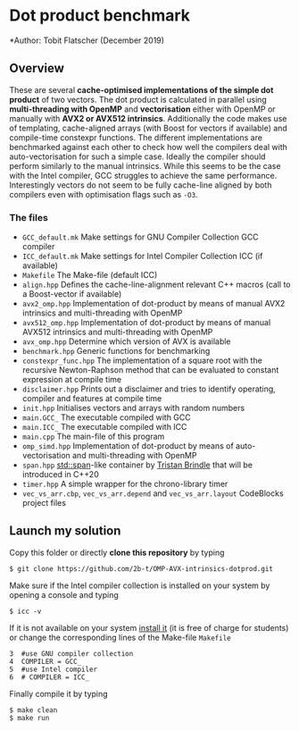 # Dot product benchmark

*Author: Tobit Flatscher (December 2019)

## Overview
These are several **cache-optimised implementations of the simple dot product** of two vectors. The dot product is calculated in parallel using **multi-threading with OpenMP** and **vectorisation** either with OpenMP or manually with **AVX2 or AVX512 intrinsics**.
Additionally the code makes use of templating, cache-aligned arrays (with Boost for vectors if available) and compile-time constexpr functions.
The different implementations are benchmarked against each other to check how well the compilers deal with auto-vectorisation for such a simple case. Ideally the compiler should perform similarly to the manual intrinsics. While this seems to be the case with the Intel compiler, GCC struggles to achieve the same performance.
Interestingly vectors do not seem to be fully cache-line aligned by both compilers even with optimisation flags such as `-O3`.

### The files

- `GCC_default.mk` Make settings for GNU Compiler Collection GCC compiler
- `ICC_default.mk` Make settings for Intel Compiler Collection ICC (if available)
- `Makefile` The Make-file (default ICC)
- `align.hpp` Defines the cache-line-alignment relevant C++ macros (call to a Boost-vector if available)
- `avx2_omp.hpp` Implementation of dot-product by means of manual AVX2 intrinsics and multi-threading with OpenMP
- `avx512_omp.hpp` Implementation of dot-product by means of manual AVX512 intrinsics and multi-threading with OpenMP
- `avx_omp.hpp` Determine which version of AVX is available
- `benchmark.hpp` Generic functions for benchmarking
- `constexpr_func.hpp` The implementation of a square root with the recursive Newton-Raphson method that can be evaluated to constant expression at compile time
- `disclaimer.hpp` Prints out a disclaimer and tries to identify operating, compiler and features at compile time
- `init.hpp` Initialises vectors and arrays with random numbers
- `main.GCC_` The executable compiled with GCC
- `main.ICC_` The executable compiled with ICC
- `main.cpp` The main-file of this program
- `omp_simd.hpp` Implementation of dot-product by means of auto-vectorisation and multi-threading with OpenMP
- `span.hpp` [std::span](https://en.cppreference.com/w/cpp/container/span)-like container by [Tristan Brindle](https://github.com/tcbrindle/span) that will be introduced in C++20
- `timer.hpp` A simple wrapper for the chrono-library timer
- `vec_vs_arr.cbp`, `vec_vs_arr.depend` and `vec_vs_arr.layout` CodeBlocks project files


## Launch my solution
Copy this folder or directly **clone this repository** by typing
```
$ git clone https://github.com/2b-t/OMP-AVX-intrinsics-dotprod.git 
```
Make sure if the Intel compiler collection is installed on your system by opening a console and typing
```
$ icc -v
```
If it is not available on your system [install it](https://software.intel.com/en-us/compilers) (it is free of charge for students) or change the corresponding lines of the Make-file `Makefile`
```
3  #use GNU compiler collection
4  COMPILER = GCC_
5  #use Intel compiler
6  # COMPILER = ICC_
```
Finally compile it by typing
```
$ make clean
$ make run
```
